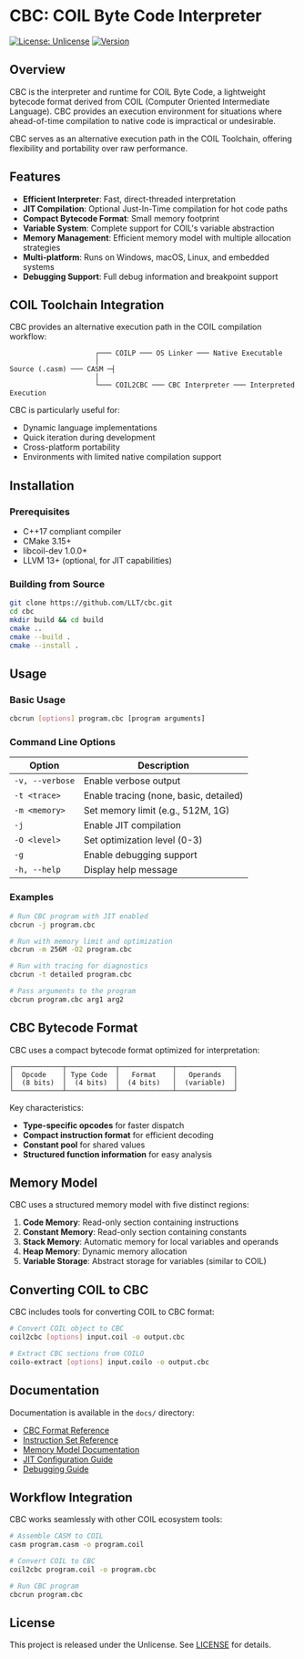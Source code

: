 # CBC: COIL Byte Code Interpreter

[![License: Unlicense](https://img.shields.io/badge/license-Unlicense-blue.svg)](https://unlicense.org)
[![Version](https://img.shields.io/badge/version-1.0.0-blue.svg)]()

## Overview

CBC is the interpreter and runtime for COIL Byte Code, a lightweight bytecode format derived from COIL (Computer Oriented Intermediate Language). CBC provides an execution environment for situations where ahead-of-time compilation to native code is impractical or undesirable.

CBC serves as an alternative execution path in the COIL Toolchain, offering flexibility and portability over raw performance.

## Features

- **Efficient Interpreter**: Fast, direct-threaded interpretation
- **JIT Compilation**: Optional Just-In-Time compilation for hot code paths
- **Compact Bytecode Format**: Small memory footprint
- **Variable System**: Complete support for COIL's variable abstraction
- **Memory Management**: Efficient memory model with multiple allocation strategies
- **Multi-platform**: Runs on Windows, macOS, Linux, and embedded systems
- **Debugging Support**: Full debug information and breakpoint support

## COIL Toolchain Integration

CBC provides an alternative execution path in the COIL compilation workflow:

```
                     ┌─── COILP ─── OS Linker ─── Native Executable
                     │
Source (.casm) ─── CASM ─┤
                     │
                     └─── COIL2CBC ─── CBC Interpreter ─── Interpreted Execution
```

CBC is particularly useful for:
- Dynamic language implementations
- Quick iteration during development
- Cross-platform portability
- Environments with limited native compilation support

## Installation

### Prerequisites

- C++17 compliant compiler
- CMake 3.15+
- libcoil-dev 1.0.0+
- LLVM 13+ (optional, for JIT capabilities)

### Building from Source

```bash
git clone https://github.com/LLT/cbc.git
cd cbc
mkdir build && cd build
cmake ..
cmake --build .
cmake --install .
```

## Usage

### Basic Usage

```bash
cbcrun [options] program.cbc [program arguments]
```

### Command Line Options

| Option | Description |
|--------|-------------|
| `-v, --verbose` | Enable verbose output |
| `-t <trace>` | Enable tracing (none, basic, detailed) |
| `-m <memory>` | Set memory limit (e.g., 512M, 1G) |
| `-j` | Enable JIT compilation |
| `-O <level>` | Set optimization level (0-3) |
| `-g` | Enable debugging support |
| `-h, --help` | Display help message |

### Examples

```bash
# Run CBC program with JIT enabled
cbcrun -j program.cbc

# Run with memory limit and optimization
cbcrun -m 256M -O2 program.cbc

# Run with tracing for diagnostics
cbcrun -t detailed program.cbc

# Pass arguments to the program
cbcrun program.cbc arg1 arg2
```

## CBC Bytecode Format

CBC uses a compact bytecode format optimized for interpretation:

```
┌────────────┬────────────┬─────────────┬──────────────┐
│  Opcode    │ Type Code  │   Format    │   Operands   │
│  (8 bits)  │  (4 bits)  │  (4 bits)   │  (variable)  │
└────────────┴────────────┴─────────────┴──────────────┘
```

Key characteristics:
- **Type-specific opcodes** for faster dispatch
- **Compact instruction format** for efficient decoding
- **Constant pool** for shared values
- **Structured function information** for easy analysis

## Memory Model

CBC uses a structured memory model with five distinct regions:

1. **Code Memory**: Read-only section containing instructions
2. **Constant Memory**: Read-only section containing constants
3. **Stack Memory**: Automatic memory for local variables and operands
4. **Heap Memory**: Dynamic memory allocation
5. **Variable Storage**: Abstract storage for variables (similar to COIL)

## Converting COIL to CBC

CBC includes tools for converting COIL to CBC format:

```bash
# Convert COIL object to CBC
coil2cbc [options] input.coil -o output.cbc

# Extract CBC sections from COILO
coilo-extract [options] input.coilo -o output.cbc
```

## Documentation

Documentation is available in the `docs/` directory:

- [CBC Format Reference](docs/format.md)
- [Instruction Set Reference](docs/instructions.md)
- [Memory Model Documentation](docs/memory-model.md)
- [JIT Configuration Guide](docs/jit.md)
- [Debugging Guide](docs/debugging.md)

## Workflow Integration

CBC works seamlessly with other COIL ecosystem tools:

```bash
# Assemble CASM to COIL
casm program.casm -o program.coil

# Convert COIL to CBC
coil2cbc program.coil -o program.cbc

# Run CBC program
cbcrun program.cbc
```

## License

This project is released under the Unlicense. See [LICENSE](LICENSE) for details.